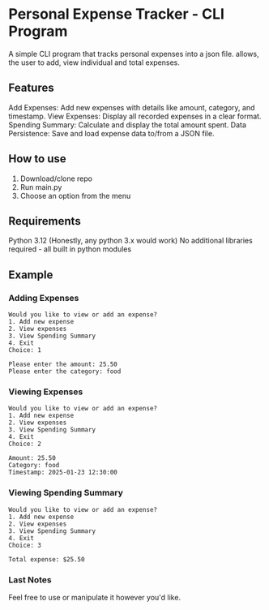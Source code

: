 # Personal Expense Tracker - CLI Program
A simple CLI program that tracks personal expenses into a json file. allows, the user to add, view individual and total expenses.

## Features
Add Expenses: Add new expenses with details like amount, category, and timestamp.
View Expenses: Display all recorded expenses in a clear format.
Spending Summary: Calculate and display the total amount spent.
Data Persistence: Save and load expense data to/from a JSON file.

## How to use
1. Download/clone repo
2. Run main.py
3. Choose an option from the menu

## Requirements
Python 3.12 (Honestly, any python 3.x would work)
No additional libraries required - all built in python modules

## Example
### Adding Expenses
```
Would you like to view or add an expense?
1. Add new expense
2. View expenses
3. View Spending Summary
4. Exit
Choice: 1

Please enter the amount: 25.50
Please enter the category: food
```
### Viewing Expenses
```
Would you like to view or add an expense?
1. Add new expense
2. View expenses
3. View Spending Summary
4. Exit
Choice: 2

Amount: 25.50
Category: food
Timestamp: 2025-01-23 12:30:00
```
### Viewing Spending Summary
```
Would you like to view or add an expense?
1. Add new expense
2. View expenses
3. View Spending Summary
4. Exit
Choice: 3

Total expense: $25.50
```

### Last Notes
Feel free to use or manipulate it however you'd like.